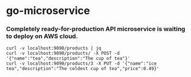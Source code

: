 # go-microservice

### Completely ready-for-production API microservice is waiting to deploy on AWS cloud.

```
curl -v localhost:9090/products | jq
curl -v localhost:9090/products/ -X POST -d '{"name":"tea","description":"The cup of tea"}'
curl -v localhost:9090/products/3 -X PUT -d '{"name":"ice tea","description":"The coldest cup of tea","price":0.49}'
```
